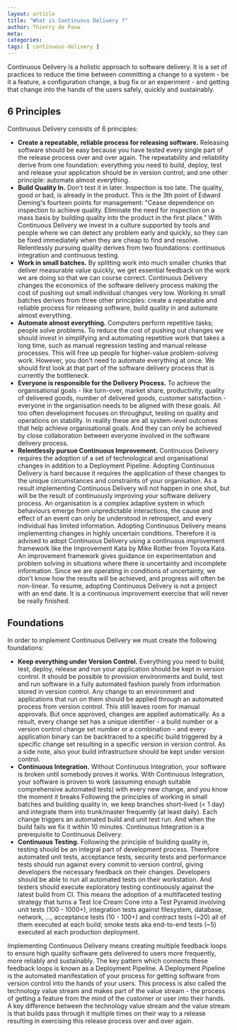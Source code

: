 ```yaml
---
layout: article
title: "What is Continuous Delivery ?"
author: Thierry de Pauw
meta:
categories:
tags: [ continuous-delivery ]
---
```


Continuous Delivery is a holistic approach to software delivery. It is a set of practices to reduce the time between committing a change to a system - be it a feature, a configuration change, a bug fix or an experiment - and getting that change into the hands of the users safely, quickly and sustainably.

## 6 Principles
Continuous Delivery consists of 6 principles:

* **Create a repeatable, reliable process for releasing software.** Releasing software should be easy because you have tested every single part of the release process over and over again.
The repeatability and reliability derive from one foundation: everything you need to build, deploy, test and release your application should be in version control; and one other principle: automate almost everything.
* **Build Quality In.** Don't test it in later. Inspection is too late. The quality, good or bad, is already in the product.
This is the 3th point of Edward Deming's fourteen points for management: "Cease dependence on inspection to achieve quality. Eliminate the need for inspection on a mass basis by building quality into the product in the first place."
With Continuous Delivery we invest in a culture supported by tools and people where we can detect any problem early and quickly, so they can be fixed immediately when they are cheap to find and resolve.
Relentlessly pursuing quality derives from two foundations: continuous integration and continuous testing.
* **Work in small batches.** By splitting work into much smaller chunks that deliver measurable value quickly, we get essential feedback on the work we are doing so that we can course correct. Continuous Delivery changes the economics of the software delivery process making the cost of pushing out small individual changes very low.
Working in small batches derives from three other principles: create a repeatable and reliable process for releasing software, build quality in and automate almost everything.
* **Automate almost everything.** Computers perform repetitive tasks; people solve problems. To reduce the cost of pushing out changes we should invest in simplifying and automating repetitive work that takes a long time, such as manual regression testing and manual release processes. This will free up people for higher-value problem-solving work.
However, you don't need to automate everything at once. We should first look at that part of the software delivery process that is currently the bottleneck.
* **Everyone is responsible for the Delivery Process.** To achieve the organisational goals - like turn-over, market share, productivity, quality of delivered goods, number of delivered goods, customer satisfaction - everyone in the organisation needs to be aligned with these goals.
All too often development focuses on throughput, testing on quality and operations on stability. In reality these are all system-level outcomes that help achieve organisational goals. And they can only be achieved by close collaboration between everyone involved in the software delivery process.
* **Relentlessly pursue Continuous Improvement.** Continuous Delivery requires the adoption of a set of technological and organisational changes in addition to a Deployment Pipeline.
Adopting Continuous Delivery is hard because it requires the application of these changes to the unique circumstances and constraints of your organisation. As a result implementing Continuous Delivery will not happen in one shot, but will be the result of continuously improving your software delivery process.
An organisation is a complex adaptive system in which behaviours emerge from unpredictable interactions, the cause and effect of an event can only be understood in retrospect, and every individual has limited information. Adopting Continuous Delivery means implementing changes in highly uncertain conditions.
Therefore it is advised to adopt Continuous Delivery using a continuous improvement framework like the Improvement Kata by Mike Rother from Toyota Kata. An improvement framework gives guidance on experimentation and problem solving in situations where there is uncertainty and incomplete information.
Since we are operating in conditions of uncertainty, we don't know how the results will be achieved, and progress will often be non-linear.
To resume, adopting Continuous Delivery is not a project with an end date. It is a continuous improvement exercise that will never be really finished.

## Foundations
In order to implement Continuous Delivery we must create the following foundations:

* **Keep everything under Version Control.** Everything you need to build, test, deploy, release and run your application should be kept in version control.
It should be possible to provision environments and build, test and run software in a fully automated fashion purely from information stored in version control. Any change to an environment and applications that run on them should be applied through an automated process from version control. This still leaves room for manual approvals. But once approved, changes are applied automatically.
As a result, every change set has a unique identifier - a build number or a version control change set number or a combination - and every application binary can be backtraced to a specific build triggered by a specific change set resulting in a specific version in version control.
As a side note, also your build infrastructure should be kept under version control.
* **Continuous Integration.** Without Continuous Integration, your software is broken until somebody proves it works. With Continuous Integration, your software is proven to work (assuming enough suitable comprehensive automated tests) with every new change, and you know the moment it breaks
Following the principles of working in small batches and building quality in, we keep branches short-lived (< 1 day) and integrate them into trunk/master frequently (at least daily). Each change triggers an automated build and unit test run. And when the build fails we fix it within 10 minutes.
Continuous Integration is a prerequisite to Continuous Delivery.
* **Continuous Testing.** Following the principle of building quality in, testing should be an integral part of development process. Therefore automated unit tests, acceptance tests, security tests and performance tests should run against every commit to version control, giving developers the necessary feedback on their changes. Developers should be able to run all automated tests on their workstation. And testers should execute exploratory testing continuously against the latest build from CI.
This means the adoption of a multifaceted testing strategy that turns a Test Ice Cream Cone into a Test Pyramid involving unit tests (100 - 1000+),  integration tests against filesystem, database, network, …, acceptance tests (10 - 100+) and contract tests (~20) all of them executed at each build; smoke tests aka end-to-end tests (~5) executed at each production deployment.

Implementing Continuous Delivery means creating multiple feedback loops to ensure high quality software gets delivered to users more frequently, more reliably and sustainably. The key pattern which connects these feedback loops is known as a Deployment Pipeline.
A Deployment Pipeline is the automated manifestation of your process for getting software from version control into the hands of your users. This process is also called the technology value stream and makes part of the value stream - the process of getting a feature from the mind of the customer or user into their hands.
A key difference between the technology value stream and the value stream is that builds pass through it multiple times on their way to a release resulting in exercising this release process over and over again.

